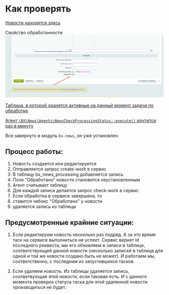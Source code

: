 Как проверять
================

[Новости находятся здесь](https://trainee6.xn----gtbdfujo3d.xn--p1ai/bitrix/admin/iblock_list_admin.php?IBLOCK_ID=1&type=news&lang=ru&find_section_section=-1)

Свойство обработанности
![img.png](img.png)

[Таблица, в которой хранятся активные на данный момент задачи по обработке](https://trainee6.xn----gtbdfujo3d.xn--p1ai/bitrix/admin/perfmon_table.php?lang=ru&table_name=bx_news_processing)

[Агент ```\BX\News\Agents\NewsCheckProcessingStatus::execute()``` крутится раз в минуту](https://trainee6.xn----gtbdfujo3d.xn--p1ai/bitrix/admin/agent_list.php?PAGEN_1=1&SIZEN_1=20&lang=ru&set_filter=Y&adm_filter_applied=0&find=bx.news&find_type=module_id) 

Все завернуто в модуль ```bx.news```, он уже установлен 
                                                  
Процесс работы: 
------------

1) Новость создается или редактируется
2) Отправляется запрос create-work в сервис
3) В таблицу bx_news_processing добавляется запись 
4) Поле "Обработано" новости становится неустановленным
5) Агент считывает таблицу
6) Для каждой записи делается запрос check-work в сервис
7) Если обработка в сервисе завершена, то 
8) ставится чебокс "Обработано" у новости
9) удаляется запись из таблицы

Предусмотренные крайние ситуации:
------------

1) Если редактируем новость несколько раз подряд. А за это время таск на сервисе выполниться не успеет. Сервис вернет id последнего реквеста, мы его обновляем в записи в таблице, соответствующей данной новости (несколько записей в таблице для одной и той же новости создано быть не может). И работаем мы, соответственно, с последним из запустившихся тасков. 

2) Если удаляем новость. Из таблицы удаляется запись, соответвующая этой новости, если таковая есть. И с данного момента проверка статуса таска для этой удаленной новости производиться не будет. 
